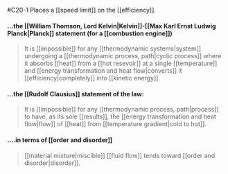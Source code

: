 #C20-1
Places a [[speed limit]] on the [[efficiency]].

#### ...the [[William Thomson, Lord Kelvin|Kelvin]]-[[Max Karl Ernst Ludwig Planck|Planck]] statement (for a [[combustion engine]])
>It is [[impossible]] for any [[thermodynamic systems|system]] undergoing a [[thermodynamic process, path|cyclic process]] where it absorbs [[heat]] from a [[hot resevoir]] at a single [[temperature]] and [[energy transformation and heat flow|converts]] it [[efficiency|completely]] into [[kinetic energy]].

#### ...the [[Rudolf Clausius]] statement of the law:
> It is [[impossible]] for any [[thermodynamic process, path|process]] to have, as its sole [[results]], the [[energy transformation and heat flow|flow]] of [[heat]] from [[temperature gradient|cold to hot]].

#### ....in terms of [[order and disorder]]
> [[material mixture|miscible]] [[fluid flow]] tends toward [[order and disorder|disorder]].

